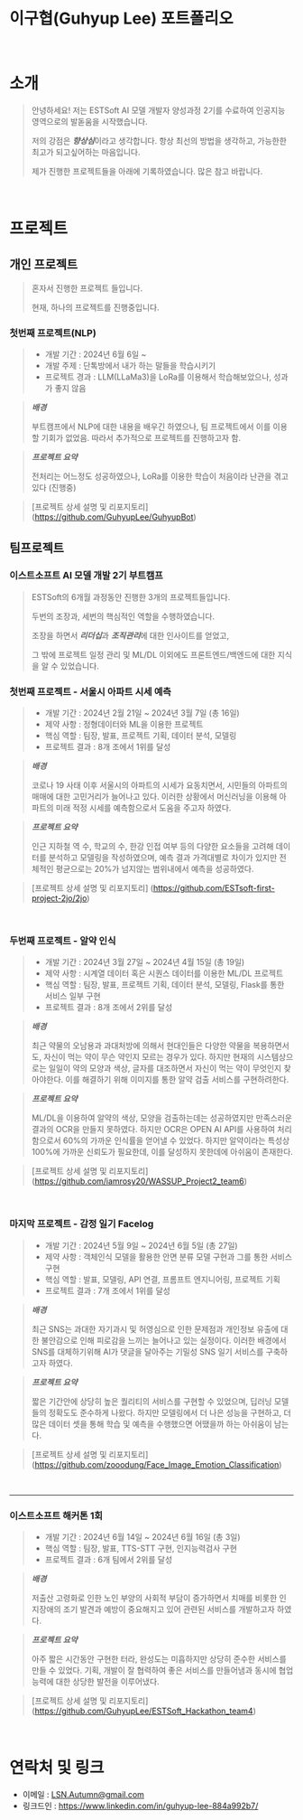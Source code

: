 # 이구협(Guhyup Lee) 포트폴리오
<br />

# 소개

> 안녕하세요! 저는 ESTSoft AI 모델 개발자 양성과정 2기를 수료하여 인공지능 영역으로의 발돋움을 시작했습니다.
>
> 저의 강점은 ***향상심***이라고 생각합니다. 항상 최선의 방법을 생각하고, 가능한한 최고가 되고싶어하는 마음입니다.
>
> 제가 진행한 프로젝트들을 아래에 기록하였습니다. 많은 참고 바랍니다.
	
<br />
	
# 프로젝트

## 개인 프로젝트

> 혼자서 진행한 프로젝트 들입니다.
>
> 현재, 하나의 프로젝트를 진행중입니다.

### 첫번째 프로젝트(NLP)

> - 개발 기간 : 2024년 6월 6일 ~ 
> - 개발 주제 : 단톡방에서 내가 하는 말들을 학습시키기
> - 프로젝트 경과 : LLM(LLaMa3)을 LoRa를 이용해서 학습해보았으나, 성과가 좋지 않음

> ***배경***
>
> 부트캠프에서 NLP에 대한 내용을 배우긴 하였으나, 팀 프로젝트에서 이를 이용할 기회가 없었음. 따라서 추가적으로 프로젝트를 진행하고자 함.

> ***프로젝트 요약***
>
> 전처리는 어느정도 성공하였으나, LoRa를 이용한 학습이 처음이라 난관을 겪고 있다 (진행중)

> [프로젝트 상세 설명 및 리포지토리] (https://github.com/GuhyupLee/GuhyupBot)

## 팀프로젝트

### 이스트소프트 AI 모델 개발 2기 부트캠프 
>ESTSoft의 6개월 과정동안 진행한 3개의 프로젝트들입니다.
>
>두번의 조장과, 세번의 핵심적인 역할을 수행하였습니다.
>
>조장을 하면서 ***리더십***과 ***조직관리***에 대한 인사이트를 얻었고,
>
>그 밖에 프로젝트 일정 관리 및 ML/DL 이외에도 프론트엔드/백엔드에 대한 지식을 알 수 있었습니다.
	
### 첫번째 프로젝트 - 서울시 아파트 시세 예측
	
> - 개발 기간 :  2024년 2월 21일 ~ 2024년 3월 7일 (총 16일)
> - 제약 사항 : 정형데이터와 ML을 이용한 프로젝트
> - 핵심 역할 : 팀장, 발표, 프로젝트 기획, 데이터 분석, 모델링
> - 프로젝트 결과 : 8개 조에서 1위를 달성
	
> ***배경***
>
> 코로나 19 사태 이후 서울시의 아파트의 시세가 요동치면서, 시민들의 아파트의 매매에 대한 고민거리가 늘어나고 있다. 이러한 상황에서 머신러닝을 이용해 아파트의 미래 적정 시세를 예측함으로서 도움을 주고자 하였다.

> ***프로젝트 요약***
>
> 인근 지하철 역 수, 학교의 수, 한강 인접 여부 등의 다양한 요소들을 고려해 데이터를 분석하고 모델링을 작성하였으며, 예측 결과 가격대별로 차이가 있지만 전체적인 평균으로는 20%가 넘지않는 범위내에서 예측을 성공하였다.

> [프로젝트 상세 설명 및 리포지토리] (https://github.com/ESTsoft-first-project-2jo/2jo)
	
<br />
	
### 두번째 프로젝트 - 알약 인식
	
> - 개발 기간 :  2024년 3월 27일 ~ 2024년 4월 15일 (총 19일)
> - 제약 사항 : 시계열 데이터 혹은 시퀀스 데이터를 이용한 ML/DL 프로젝트
> - 핵심 역할 : 팀장, 발표, 프로젝트 기획, 데이터 분석, 모델링, Flask를 통한 서비스 일부 구현
> - 프로젝트 결과 : 8개 조에서 2위를 달성

> ***배경***
>
> 최근 약물의 오남용과 과대처방에 의해서 현대인들은 다양한 약물을 복용하면서도, 자신이 먹는 약이 무슨 약인지 모르는 경우가 있다. 하지만 현재의 시스템상으로는 일일이 약의 모양과 색상, 글자를 대조하면서 자신이 먹는 약이 무엇인지 찾아야한다. 이를 해결하기 위해 이미지를 통한 알약 검출 서비스를 구현하려한다.

> ***프로젝트 요약***
>
> ML/DL을 이용하여 알약의 색상, 모양을 검출하는데는 성공하였지만 만족스러운 결과의 OCR을 만들지 못하였다. 하지만 OCR은 OPEN AI API를 사용하여 처리함으로서 60%의 가까운 인식률을 얻어낼 수 있었다.
> 하지만 알약이라는 특성상 100%에 가까운 신뢰도가 필요한데, 이를 달성하지 못한데에 아쉬움이 존재한다.

> [프로젝트 상세 설명 및 리포지토리] (https://github.com/iamrosy20/WASSUP_Project2_team6)

<br />

### 마지막 프로젝트 - 감정 일기 Facelog
	
> - 개발 기간 :  2024년 5월 9일 ~ 2024년 6월 5일 (총 27일)
> - 제약 사항 : 객체인식 모델을 활용한 안면 분류 모델 구현과 그를 통한 서비스 구현
> - 핵심 역할 : 발표, 모델링, API 연결, 프롬프트 엔지니어링, 프로젝트 기획
> - 프로젝트 결과 : 7개 조에서 1위를 달성

> ***배경***
>
> 최근 SNS는 과대한 자기과시 및 허영심으로 인한 문제점과 개인정보 유출에 대한 불안감으로 인해 피로감을 느끼는 늘어나고 있는 실정이다. 이러한 배경에서 SNS를 대체하기위해 AI가 댓글을 달아주는 기밀성 SNS 일기 서비스를 구축하고자 하였다.

> ***프로젝트 요약***
>
> 짧은 기간안에 상당히 높은 퀄리티의 서비스를 구현할 수 있었으며, 딥러닝 모델들의 정확도도 준수하게 나왔다.
> 하지만 모델링에서 더 나은 성능을 구현하고, 더 많은 데이터 셋을 통해 학습 및 예측을 수행했으면 어땠을까 하는 아쉬움이 남는다.

> [프로젝트 상세 설명 및 리포지토리] (https://github.com/zooodung/Face_Image_Emotion_Classification)

<br />

---

### 이스트소프트 해커톤 1회

> - 개발 기간 :  2024년 6월 14일 ~ 2024년 6월 16일 (총 3일)
> - 핵심 역할 : 팀장, 발표, TTS-STT 구현, 인지능력검사 구현
> - 프로젝트 결과 : 6개 팀에서 2위를 달성

> ***배경***
>
> 저출산 고령화로 인한 노인 부양의 사회적 부담이 증가하면서 치매를 비롯한 인지장애의 조기 발견과 예방이 중요해지고 있어 관련된 서비스를 개발하고자 하였다.

> ***프로젝트 요약***
>
> 아주 짧은 시간동안 구현한 터라, 완성도는 미흡하지만 상당히 준수한 서비스를 만들 수 있었다.
> 기획, 개발이 잘 협력하여 좋은 서비스를 만들어냄과 동시에 협업 능력에 대한 상당한 발전을 이루어냈다.

> [프로젝트 상세 설명 및 리포지토리] (https://github.com/GuhyupLee/ESTSoft_Hackathon_team4)

<br />


# 연락처 및 링크
- 이메일 : LSN.Autumn@gmail.com
- 링크드인 : https://www.linkedin.com/in/guhyup-lee-884a992b7/

